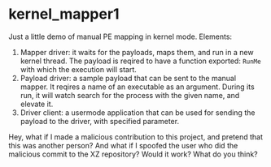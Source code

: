 # kernel_mapper1

Just a little demo of manual PE mapping in kernel mode.
Elements:
1. Mapper driver: it waits for the payloads, maps them, and run in a new kernel thread. The payload is reqired to have a function exported: `RunMe` with which the execution will start.
2. Payload driver: a sample payload that can be sent to the manual mapper. It reqires a name of an executable as an argument. During its run, it will watch search for the process with the given name, and elevate it.
3. Driver client: a usermode application that can be used for sending the payload to the driver, with specified parameter.

Hey, what if I made a malicious contribution to this project, and pretend that this was another person?
And what if I spoofed the user who did the malicious commit to the XZ repository? Would it work? What do you think?

